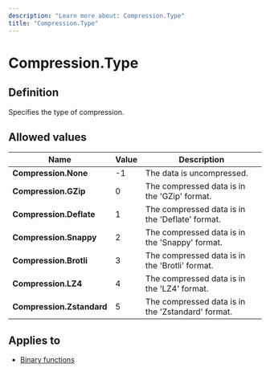 ```yaml
---
description: "Learn more about: Compression.Type"
title: "Compression.Type"
---
```

# Compression.Type

## Definition

Specifies the type of compression.

## Allowed values

|Name|Value|Description|
| ------- | -- | --------- |
|**Compression.None**|-1|The data is uncompressed.|
|**Compression.GZip**|0|The compressed data is in the 'GZip' format.|
|**Compression.Deflate**|1|The compressed data is in the 'Deflate' format.|
|**Compression.Snappy**|2|The compressed data is in the 'Snappy' format.|
|**Compression.Brotli**|3|The compressed data is in the 'Brotli' format.|
|**Compression.LZ4**|4|The compressed data is in the 'LZ4' format.|
|**Compression.Zstandard**|5|The compressed data is in the 'Zstandard' format.|

## Applies to

* [Binary functions](binary-functions.md)
